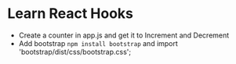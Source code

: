 # Learn React Hooks

- Create a counter in app.js and get it to Increment and Decrement
- Add bootstrap `npm install bootstrap` and import 'bootstrap/dist/css/bootstrap.css';
